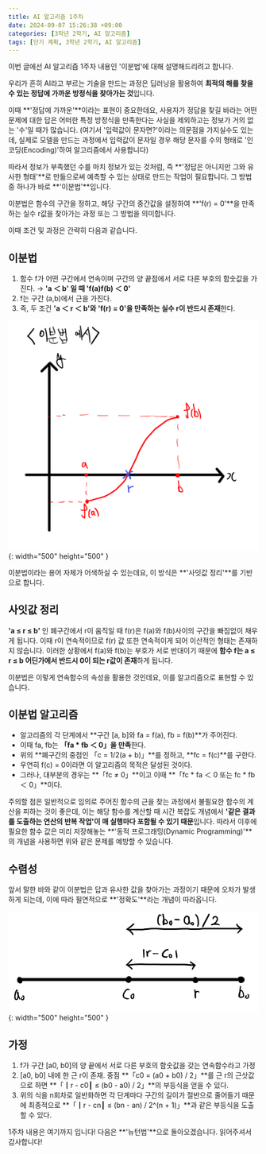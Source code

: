```yaml
---
title: AI 알고리즘 1주차
date: 2024-09-07 15:26:38 +09:00
categories: [3학년 2학기, AI 알고리즘]
tags: [단기 계획, 3학년 2학기, AI 알고리즘]
---
```


이번 글에선 AI 알고리즘 1주차 내용인 '이분법'에 대해 설명해드리려고 합니다.

우리가 흔히 AI라고 부르는 기술을 만드는 과정은 딥러닝을 활용하여 **최적의 해를 찾을 수 있는 정답에 가까운 방정식을 찾아가는 것**입니다.

이때 **'정답에 가까운'**이라는 표현이 중요한데요, 사용자가 정답을 찾길 바라는 어떤 문제에 대한 답은 어떠한 특정 방정식을 만족한다는 사실을 제외하고는 정보가 거의 없는 '수'일 때가 많습니다. (여기서 '입력값이 문자면?'이라는 의문점을 가지실수도 있는데, 실제로 모델을 만드는 과정에서 입력값이 문자일 경우 해당 문자를 수의 형태로 '인코딩(Encoding)'하여 알고리즘에서 사용합니다)

따라서 정보가 부족했던 수를 마치 정보가 있는 것처럼, 즉 **'정답은 아니지만 그와 유사한 형태'**로 만듦으로써 예측할 수 있는 상태로 만드는 작업이 필요합니다. 그 방법 중 하나가 바로 **'이분법'**입니다.

이분법은 함수의 구간을 정하고, 해당 구간의 중간값을 설정하여 **'f(r) = 0'**을 만족하는 실수 r값을 찾아가는 과정 또는 그 방법을 의미합니다.

이때 조건 및 과정은 간략히 다음과 같습니다.

## **이분법**

1. 함수 f가 어떤 구간에서 연속이며 구간의 양 끝점에서 서로 다른 부호의 함숫값을 가진다.
   → **'a ＜ b' 일 때 'f(a)f(b) ＜ 0'**
2. f는 구간 (a,b)에서 근을 가진다.
3. 즉, 두 조건 **'a ＜ r ＜ b'와 'f(r) = 0'을 만족하는 실수 r이 반드시 존재**한다.

![Desktop View](/assets/img/math/bisection.jpg){: width="500" height="500" }

이분법이라는 용어 자체가 어색하실 수 있는데요, 이 방식은 **'사잇값 정리'**를 기반으로 합니다.

## **사잇값 정리**

**'a ≤ r ≤ b'** 인 폐구간에서 r이 움직일 때 f(r)은 f(a)와 f(b)사이의 구간을 빠짐없이 채우게 됩니다. 이때 r이 연속적이므로 f(r) 값 또한 연속적이게 되어 이산적인 형태는 존재하지 않습니다. 이러한 상황에서 f(a)와 f(b)는 부호가 서로 반대이기 때문에 **함수 f는 a ≤ r ≤ b 어딘가에서 반드시 0이 되는 r값이 존재**하게 됩니다.

이분법은 이렇게 연속함수의 속성을 활용한 것인데요, 이를 알고리즘으로 표현할 수 있습니다.

## **이분법 알고리즘**

- 알고리즘의 각 단계에서 **구간 [a, b]와 fa = f(a), fb = f(b)**가 주어진다.
- 이때 fa, fb는 **「fa \* fb ＜ 0」을 만족**한다.
- 위의 **폐구간의 중점인 「c = 1/2(a + b)」**를 정하고, **fc = f(c)**를 구한다.
- 우연히 f(c) = 0이라면 이 알고리즘의 목적은 달성된 것이다.
- 그러나, 대부분의 경우는 **「fc ≠ 0」**이고 이때 **「fc \* fa ＜ 0 또는 fc \* fb ＜ 0」**이다.

주의할 점은 일반적으로 임의로 주어진 함수의 근을 찾는 과정에서 불필요한 함수의 계산을 피하는 것이 좋은데, 이는 해당 함수를 계산할 때 시간 복잡도 개념에서 **'같은 결과를 도출하는 연산의 반복 작업'이 매 실행마다 포함될 수 있기 때문**입니다. 따라서 이후에 필요한 함수 값은 미리 저장해놓는 **'동적 프로그래밍(Dynamic Programming)'**의 개념을 사용하면 위와 같은 문제를 예방할 수 있습니다.

## **수렴성**

앞서 말한 바와 같이 이분법은 답과 유사한 값을 찾아가는 과정이기 때문에 오차가 발생하게 되는데, 이에 따라 필연적으로 **'정확도'**라는 개념이 따라옵니다.

![Desktop View](/assets/img/math/convergence.jpg){: width="500" height="500" }

## 가정

1. f가 구간 [a0, b0]의 양 끝에서 서로 다른 부호의 함숫값을 갖는 연속함수라고 가정
2. [a0, b0] 내에 한 근 r이 존재. 중점 **「c0 = (a0 + b0) / 2」**를 근 r의 근삿값으로 하면 **「┃r - c0┃ ≤ (b0 - a0) / 2」**의 부등식을 얻을 수 있다.
3. 위의 식을 n회차로 일반화하면 각 단계마다 구간의 길이가 절반으로 줄어들기 때문에 최종적으로 **「┃r - cn┃ ≤ (bn - an) / 2^(n + 1)」**과 같은 부등식을 도출할 수 있다.

1주차 내용은 여기까지 입니다! 다음은 **'뉴턴법'**으로 돌아오겠습니다. 읽어주셔서 감사합니다!
